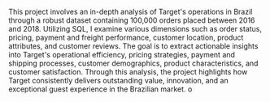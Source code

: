 This project involves an in-depth analysis of Target's operations in Brazil through a robust dataset containing 100,000 orders placed between 2016 and 2018. Utilizing SQL, I examine various dimensions such as order status, pricing, payment and freight performance, customer location, product attributes, and customer reviews. The goal is to extract actionable insights into Target's operational efficiency, pricing strategies, payment and shipping processes, customer demographics, product characteristics, and customer satisfaction. Through this analysis, the project highlights how Target consistently delivers outstanding value, innovation, and an exceptional guest experience in the Brazilian market.
o
